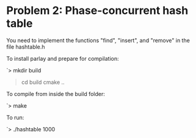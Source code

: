 # Problem 2: Phase-concurrent hash table

You need to implement the functions "find", "insert", and "remove" in the file hashtable.h

To install parlay and prepare for compilation:

`> mkdir build
 > cd build
 > cmake ..

To compile from inside the build folder:

`> make

To run:

`> ./hashtable 1000


